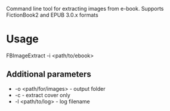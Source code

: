 Command line tool for extracting images from e-book. Supports FictionBook2 and EPUB 3.0.x formats

Usage
=====

FBImageExtract -i <path/to/ebook>

Additional parameters
---------------------

* -o <path/for/images> - output folder
* -c - extract cover only
* -l <path/to/log> - log filename


